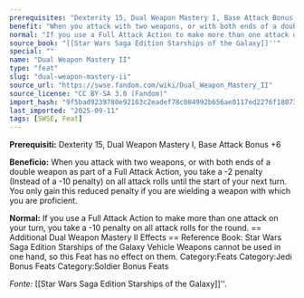 ```yaml
---
prerequisites: "Dexterity 15, Dual Weapon Mastery I, Base Attack Bonus +6"
benefit: "When you attack with two weapons, or with both ends of a double weapon as part of a Full Attack Action, you take a -2 penalty (Instead of a -10 penalty) on all attack rolls until the start of your next turn. You only gain this reduced penalty if you are wielding a weapon with which you are proficient."
normal: "If you use a Full Attack Action to make more than one attack on your turn, you take a -10 penalty on all attack rolls for the round.  == Additional Dual Weapon Mastery II Effects == Reference Book: Star Wars Saga Edition Starships of the Galaxy  Vehicle Weapons cannot be used in one hand, so this Feat has no effect on them. Category:Feats  Category:Jedi Bonus Feats Category:Soldier Bonus Feats"
source_book: "[[Star Wars Saga Edition Starships of the Galaxy]]''"
special: ""
name: "Dual Weapon Mastery II"
type: "feat"
slug: "dual-weapon-mastery-ii"
source_url: "https://swse.fandom.com/wiki/Dual_Weapon_Mastery_II"
source_license: "CC BY-SA 3.0 (Fandom)"
import_hash: "9f5bad9239780e92163c2eadef78c004992b656ae0117ed2276f18073722b0e6"
last_imported: "2025-09-11"
tags: [SWSE, Feat]
---
```

**Prerequisiti:** Dexterity 15, Dual Weapon Mastery I, Base Attack Bonus +6

**Beneficio:** When you attack with two weapons, or with both ends of a double weapon as part of a Full Attack Action, you take a -2 penalty (Instead of a -10 penalty) on all attack rolls until the start of your next turn. You only gain this reduced penalty if you are wielding a weapon with which you are proficient.

**Normal:** If you use a Full Attack Action to make more than one attack on your turn, you take a -10 penalty on all attack rolls for the round.  == Additional Dual Weapon Mastery II Effects == Reference Book: Star Wars Saga Edition Starships of the Galaxy  Vehicle Weapons cannot be used in one hand, so this Feat has no effect on them. Category:Feats  Category:Jedi Bonus Feats Category:Soldier Bonus Feats

*Fonte:* [[Star Wars Saga Edition Starships of the Galaxy]]''.